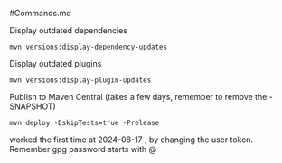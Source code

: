 #Commands.md

Display outdated dependencies
```
mvn versions:display-dependency-updates
```

Display outdated plugins
```
mvn versions:display-plugin-updates
```

Publish to Maven Central (takes a few days, remember to remove the -SNAPSHOT)
```
mvn deploy -DskipTests=true -Prelease
```
worked the first time at 2024-08-17 , by changing the user token.
Remember gpg password starts with @ 
